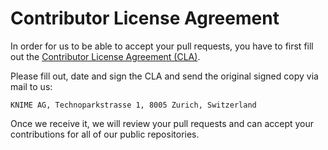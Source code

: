 # Contributor License Agreement

In order for us to be able to accept your pull requests, you have to first fill out the [Contributor License Agreement (CLA)](https://www.knime.com/sites/default/files/KNIME_CLA.pdf). 

Please fill out, date and sign the CLA and send the original signed copy via mail to us:

	KNIME AG, Technoparkstrasse 1, 8005 Zurich, Switzerland

Once we receive it, we will review your pull requests and can accept your contributions for all of our public repositories.

